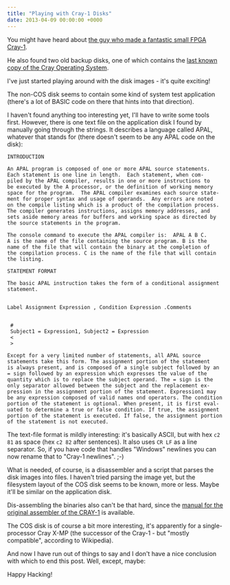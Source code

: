 ```yaml
---
title: "Playing with Cray-1 Disks"
date: 2013-04-09 00:00:00 +0000
---
```

You might have heard about [the guy who made a fantastic small FPGA Cray-1](http://www.chrisfenton.com/homebrew-cray-1a/).

He also found two old backup disks, one of which contains the
[last known copy of the Cray Operating System](http://www.chrisfenton.com/cos-recovery/).

I've just started playing around with the disk images - it's quite exciting!

The non-COS disk seems to contain some kind of system test application (there's
a lot of BASIC code on there that hints into that direction).

I haven't found anything too interesting yet, I'll have to write some
tools first. However, there is one text file on the application disk
I found by manually going through the strings. It describes a language
called APAL, whatever that stands for (there doesn't seem to be any
APAL code on the disk):

    INTRODUCTION

    An APAL program is composed of one or more APAL source statements.
    Each statement is one line in length.  Each statement, when com-
    piled by the APAL compiler, results in one or more instructions to
    be executed by the A processor, or the definition of working memory
    space for the program.  The APAL compiler examines each source state-
    ment for proper syntax and usage of operands.  Any errors are noted
    on the compile listing which is a product of the compilation process.
    The compiler generates instructions, assigns memory addresses, and
    sets aside memory areas for buffers and working space as directed by
    the source statements in the program.

    The console command to execute the APAL compiler is:  APAL A B C.
    A is the name of the file containing the source program. B is the
    name of the file that will contain the binary at the completion of
    the compilation process. C is the name of the file that will contain
    the listing.

    STATEMENT FORMAT

    The basic APAL instruction takes the form of a conditional assignment
    statement.


    Label Assignment Expression , Condition Expression .Comments


     #
     Subject1 = Expression1, Subject2 = Expression
     <
     >

    Except for a very limited number of statements, all APAL source
    statements take this form. The assignment portion of the statement
    is always present, and is composed of a single subject followed by an
    = sign followed by an expression which expresses the value of the
    quantity which is to replace the subject operand. The = sign is the
    only separator allowed between the subject and the replacement ex-
    pression in the assignment portion of the statement. Expression1 may
    be any expression composed of valid names ond operators. The condition
    portion of the statement is optional. When present, it is first eval-
    uated to determine a true or false condition. If true, the assignment
    portion of the statement is executed. If false, the assignment portion
    of the statement is not executed.

The text-file format is mildly interesting: it's basically ASCII, but with hex `c2 81`
as space (hex `c2 82` after sentences). It also uses `CR LF` as a line separator.
So, if you have code that handles "Windows" newlines you can now rename that
to "Cray-1 newlines". ;-)

What is needed, of course, is a disassembler and a script that parses the
disk images into files. I haven't tried parsing the image yet, but the filesystem
layout of the COS disk seems to be known, more or less. Maybe it'll be
similar on the application disk.

Dis-assembling the binaries also can't be that hard, since the
[manual for the original assembler of the CRAY-1](http://bitsavers.org/pdf/cray/2240000B_Prelim_CAL_RefMan_Dec75.pdf)
is available.

The COS disk is of course a bit more interesting, it's apparently for a
single-processor Cray X-MP (the successor of the Cray-1 - but "mostly
compatible", according to Wikipedia).

And now I have run out of things to say and I don't have a nice conclusion
with which to end this post. Well, except, maybe:

Happy Hacking!

